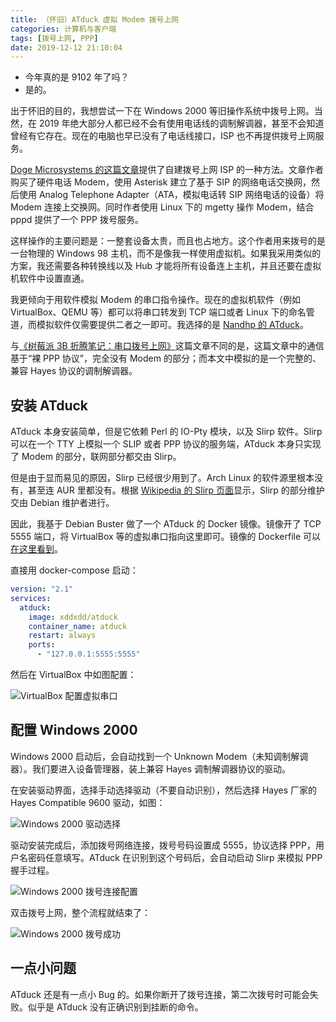 ```yaml
---
title: （怀旧）ATduck 虚拟 Modem 拨号上网
categories: 计算机与客户端
tags: [拨号上网, PPP]
date: 2019-12-12 21:10:04
---
```

- 今年真的是 9102 年了吗？
- 是的。

出于怀旧的目的，我想尝试一下在 Windows 2000 等旧操作系统中拨号上网。当然，在 2019 年绝大部分人都已经不会有使用电话线的调制解调器，甚至不会知道曾经有它存在。现在的电脑也早已没有了电话线接口，ISP 也不再提供拨号上网服务。

[Doge Microsystems 的这篇文章](https://dogemicrosystems.ca/wiki/Dial_up_server)提供了自建拨号上网 ISP 的一种方法。文章作者购买了硬件电话 Modem，使用 Asterisk 建立了基于 SIP 的网络电话交换网，然后使用 Analog Telephone Adapter（ATA，模拟电话转 SIP 网络电话的设备）将 Modem 连接上交换网。同时作者使用 Linux 下的 mgetty 操作 Modem，结合 pppd 提供了一个 PPP 拨号服务。

这样操作的主要问题是：一整套设备太贵，而且也占地方。这个作者用来拨号的是一台物理的 Windows 98 主机，而不是像我一样使用虚拟机。如果我采用类似的方案，我还需要各种转换线以及 Hub 才能将所有设备连上主机，并且还要在虚拟机软件中设置直通。

我更倾向于用软件模拟 Modem 的串口指令操作。现在的虚拟机软件（例如 VirtualBox、QEMU 等）都可以将串口转发到 TCP 端口或者 Linux 下的命名管道，而模拟软件仅需要提供二者之一即可。我选择的是 [Nandhp 的 ATduck](https://github.com/nandhp/atduck)。

与[《树莓派 3B 折腾笔记：串口拨号上网》](/article/modify-computer/raspberry-pi-3b-ppp-dial-ethernet.lantian/)这篇文章不同的是，这篇文章中的通信基于“裸 PPP 协议”，完全没有 Modem 的部分；而本文中模拟的是一个完整的、兼容 Hayes 协议的调制解调器。

安装 ATduck
----------

ATduck 本身安装简单，但是它依赖 Perl 的 IO-Pty 模块，以及 Slirp 软件。Slirp 可以在一个 TTY 上模拟一个 SLIP 或者 PPP 协议的服务端，ATduck 本身只实现了 Modem 的部分，联网部分都交由 Slirp。

但是由于显而易见的原因，Slirp 已经很少用到了。Arch Linux 的软件源里根本没有，甚至连 AUR 里都没有。根据 [Wikipedia 的 Slirp 页面](https://en.wikipedia.org/wiki/Slirp)显示，Slirp 的部分维护交由 Debian 维护者进行。

因此，我基于 Debian Buster 做了一个 ATduck 的 Docker 镜像。镜像开了 TCP 5555 端口，将 VirtualBox 等的虚拟串口指向这里即可。镜像的 Dockerfile 可以[在这里看到](https://github.com/xddxdd/dockerfiles/blob/master/dockerfiles/atduck/template.Dockerfile)。

直接用 docker-compose 启动：

```yaml
version: "2.1"
services:
  atduck:
    image: xddxdd/atduck
    container_name: atduck
    restart: always
    ports:
      - "127.0.0.1:5555:5555"
```

然后在 VirtualBox 中如图配置：

![VirtualBox 配置虚拟串口](/usr/uploads/2019/12/atduck-virtualbox-config.png)

配置 Windows 2000
-----------------

Windows 2000 启动后，会自动找到一个 Unknown Modem（未知调制解调器）。我们要进入设备管理器，装上兼容 Hayes 调制解调器协议的驱动。

在安装驱动界面，选择手动选择驱动（不要自动识别），然后选择 Hayes 厂家的 Hayes Compatible 9600 驱动，如图：

![Windows 2000 驱动选择](/usr/uploads/2019/12/atduck-win2000-driver.png)

驱动安装完成后，添加拨号网络连接，拨号号码设置成 5555，协议选择 PPP，用户名密码任意填写。ATduck 在识别到这个号码后，会自动启动 Slirp 来模拟 PPP 握手过程。

![Windows 2000 拨号连接配置](/usr/uploads/2019/12/atduck-dialup-config.png)

双击拨号上网，整个流程就结束了：

![Windows 2000 拨号成功](/usr/uploads/2019/12/atduck-win2000-success.png)

一点小问题
---------

ATduck 还是有一点小 Bug 的。如果你断开了拨号连接，第二次拨号时可能会失败。似乎是 ATduck 没有正确识别到挂断的命令。
